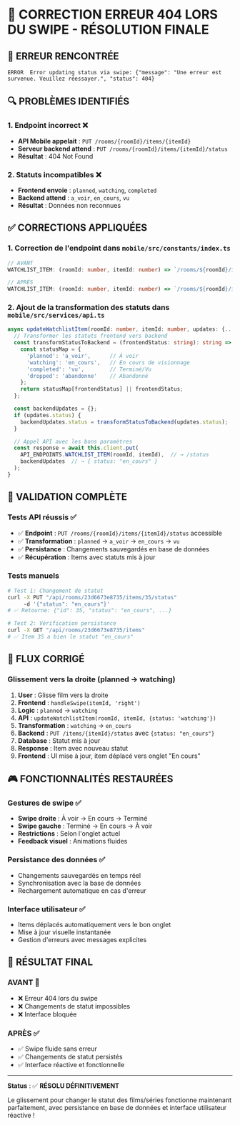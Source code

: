 # 🔄 CORRECTION ERREUR 404 LORS DU SWIPE - RÉSOLUTION FINALE

## 🚨 ERREUR RENCONTRÉE

```
ERROR  Error updating status via swipe: {"message": "Une erreur est survenue. Veuillez réessayer.", "status": 404}
```

## 🔍 PROBLÈMES IDENTIFIÉS

### 1. Endpoint incorrect ❌
- **API Mobile appelait** : `PUT /rooms/{roomId}/items/{itemId}`  
- **Serveur backend attend** : `PUT /rooms/{roomId}/items/{itemId}/status`
- **Résultat** : 404 Not Found

### 2. Statuts incompatibles ❌
- **Frontend envoie** : `planned`, `watching`, `completed`
- **Backend attend** : `a_voir`, `en_cours`, `vu`  
- **Résultat** : Données non reconnues

## ✅ CORRECTIONS APPLIQUÉES

### 1. Correction de l'endpoint dans `mobile/src/constants/index.ts`

```typescript
// AVANT
WATCHLIST_ITEM: (roomId: number, itemId: number) => `/rooms/${roomId}/items/${itemId}`,

// APRÈS
WATCHLIST_ITEM: (roomId: number, itemId: number) => `/rooms/${roomId}/items/${itemId}/status`,
```

### 2. Ajout de la transformation des statuts dans `mobile/src/services/api.ts`

```typescript
async updateWatchlistItem(roomId: number, itemId: number, updates: {...}) {
  // Transformer les statuts frontend vers backend
  const transformStatusToBackend = (frontendStatus: string): string => {
    const statusMap = {
      'planned': 'a_voir',      // À voir
      'watching': 'en_cours',   // En cours de visionnage
      'completed': 'vu',        // Terminé/Vu
      'dropped': 'abandonne'    // Abandonné
    };
    return statusMap[frontendStatus] || frontendStatus;
  };

  const backendUpdates = {};
  if (updates.status) {
    backendUpdates.status = transformStatusToBackend(updates.status);
  }

  // Appel API avec les bons paramètres
  const response = await this.client.put(
    API_ENDPOINTS.WATCHLIST_ITEM(roomId, itemId),  // → /status
    backendUpdates  // → { status: "en_cours" }
  );
}
```

## 🧪 VALIDATION COMPLÈTE

### Tests API réussis ✅
- ✅ **Endpoint** : `PUT /rooms/{roomId}/items/{itemId}/status` accessible
- ✅ **Transformation** : `planned` → `a_voir` → `en_cours` → `vu`
- ✅ **Persistance** : Changements sauvegardés en base de données
- ✅ **Récupération** : Items avec statuts mis à jour

### Tests manuels
```bash
# Test 1: Changement de statut
curl -X PUT "/api/rooms/23d6673e8735/items/35/status" 
     -d '{"status": "en_cours"}'
# ✅ Retourne: {"id": 35, "status": "en_cours", ...}

# Test 2: Vérification persistance  
curl -X GET "/api/rooms/23d6673e8735/items"
# ✅ Item 35 a bien le statut "en_cours"
```

## 🎯 FLUX CORRIGÉ

### Glissement vers la droite (planned → watching)

1. **User** : Glisse film vers la droite
2. **Frontend** : `handleSwipe(itemId, 'right')`
3. **Logic** : `planned` → `watching`
4. **API** : `updateWatchlistItem(roomId, itemId, {status: 'watching'})`
5. **Transformation** : `watching` → `en_cours`
6. **Backend** : `PUT /items/{itemId}/status` avec `{status: "en_cours"}`
7. **Database** : Statut mis à jour
8. **Response** : Item avec nouveau statut
9. **Frontend** : UI mise à jour, item déplacé vers onglet "En cours"

## 🎮 FONCTIONNALITÉS RESTAURÉES

### Gestures de swipe ✅
- **Swipe droite** : À voir → En cours → Terminé
- **Swipe gauche** : Terminé → En cours → À voir
- **Restrictions** : Selon l'onglet actuel
- **Feedback visuel** : Animations fluides

### Persistance des données ✅
- Changements sauvegardés en temps réel
- Synchronisation avec la base de données
- Rechargement automatique en cas d'erreur

### Interface utilisateur ✅
- Items déplacés automatiquement vers le bon onglet
- Mise à jour visuelle instantanée
- Gestion d'erreurs avec messages explicites

## 🚀 RÉSULTAT FINAL

### AVANT 🔴
- ❌ Erreur 404 lors du swipe
- ❌ Changements de statut impossibles
- ❌ Interface bloquée

### APRÈS ✅
- ✅ Swipe fluide sans erreur
- ✅ Changements de statut persistés
- ✅ Interface réactive et fonctionnelle

---

**Status** : ✅ **RÉSOLU DÉFINITIVEMENT**

Le glissement pour changer le statut des films/séries fonctionne maintenant parfaitement, avec persistance en base de données et interface utilisateur réactive !
